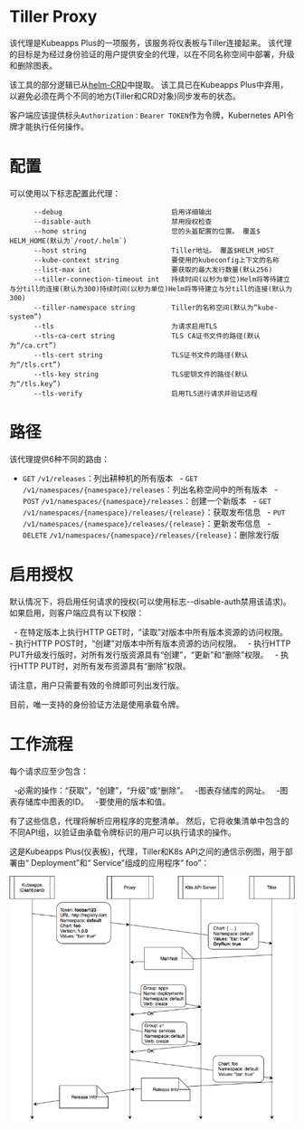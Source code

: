 # Tiller Proxy

该代理是Kubeapps Plus的一项服务，该服务将仪表板与Tiller连接起来。 该代理的目标是为经过身份验证的用户提供安全的代理，以在不同名称空间中部署，升级和删除图表。

该工具的部分逻辑已从[helm-CRD](https://github.com/bitnami-labs/helm-crd)中提取。 该工具已在Kubeapps Plus中弃用，以避免必须在两个不同的地方(Tiller和CRD对象)同步发布的状态。

客户端应该提供标头`Authorization：Bearer TOKEN`作为令牌，Kubernetes API令牌才能执行任何操作。

# 配置

可以使用以下标志配置此代理：

```
      --debug                           启用详细输出
      --disable-auth                    禁用授权检查
      --home string                     您的头盔配置的位置。 覆盖$ HELM_HOME(默认为`/root/.helm`)
      --host string                     Tiller地址。 覆盖$HELM_HOST
      --kube-context string             要使用的kubeconfig上下文的名称
      --list-max int                    要获取的最大发行数量(默认256)
      --tiller-connection-timeout int   持续时间(以秒为单位)Helm将等待建立与分till的连接(默认为300)持续时间(以秒为单位)Helm将等待建立与分till的连接(默认为300)
      --tiller-namespace string         Tiller的名称空间(默认为“kube-system”)
      --tls                             为请求启用TLS
      --tls-ca-cert string              TLS CA证书文件的路径(默认为“/ca.crt”)
      --tls-cert string                 TLS证书文件的路径(默认为“/tls.crt”)
      --tls-key string                  TLS密钥文件的路径(默认为“/tls.key”)
      --tls-verify                      启用TLS进行请求并验证远程
```

# 路径

该代理提供6种不同的路由：

  - `GET` `/v1/releases`：列出耕种机的所有版本
  - `GET` `/v1/namespaces/{namespace}/releases`：列出名称空间中的所有版本
  - `POST` `/v1/namespaces/{namespace}/releases`：创建一个新版本
  - `GET` `/v1/namespaces/{namespace}/releases/{release}`：获取发布信息
  - `PUT` `/v1/namespaces/{namespace}/releases/{release}`：更新发布信息
  - `DELETE` `/v1/namespaces/{namespace}/releases/{release}`：删除发行版

# 启用授权

默认情况下，将启用任何请求的授权(可以使用标志--disable-auth禁用该请求)。 如果启用，则客户端应具有以下权限：

  - 在特定版本上执行HTTP GET时，“读取”对版本中所有版本资源的访问权限。
  - 执行HTTP POST时，“创建”对版本中所有版本资源的访问权限。
  - 执行HTTP PUT升级发行版时，对所有发行版资源具有“创建”，“更新”和“删除”权限。
  - 执行HTTP PUT时，对所有发布资源具有“删除”权限。

请注意，用户只需要有效的令牌即可列出发行版。

目前，唯一支持的身份验证方法是使用承载令牌。

# 工作流程

每个请求应至少包含：

  -必需的操作：“获取”，“创建”，“升级”或“删除”。
  -图表存储库的网址。
  -图表存储库中图表的ID。
  -要使用的版本和值。

有了这些信息，代理将解析应用程序的完整清单。 然后，它将收集清单中包含的不同API组，以验证由承载令牌标识的用户可以执行请求的操作。

这是Kubeapps Plus(仪表板)，代理，Tiller和K8s API之间的通信示例图，用于部署由“ Deployment”和“ Service”组成的应用程序“ foo”：

![diagram](diagram.png)
